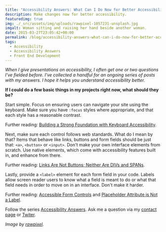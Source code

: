 ```yaml
---
title: "Accessibility Answers: What Can I Do Now for Better Accessibility?"
description: Make changes now for better accessibility.
featuredimg: true
img: ./_src/assets/img/uploads/rawpixel-1057231-unsplash.jpg
imgalt: Woman sitting and raising her hand beside another woman.
date: 2015-03-27T23:05:42+00:00
permalink: /blog/accessibility-answers-what-can-i-do-now-for-better-accessibility/
tags:
  - Accessibility
  - Accessibility Answers
  - Front End Development
---
```


_When I give presentations on accessibility, I often get one or two questions I've fielded before. I've collected a handful for an ongoing series of posts with my answers. I hope it helps you understand accessibility better._

**If I could do a few basic things in my projects right now, what should they be?**

Start simple. Focus on ensuring users can navigate your site using the keyboard. Make sure you have `:focus` styles where appropriate, and that each style has a reasonable contrast.

Further reading: [Building a Strong Foundation with Keyboard Accessibility](http://themeshaper.com/2015/03/12/keyboard-accessibility/).

Next, make sure each control follows web standards. What do I mean by that? Items that behave like links, buttons and form fields should be just that: `<a>`, `<button>` or `<input>`. Don't make your own interface elements from scratch. Use native elements, which come with accessibility features built in, and enhance from there.

Further reading: [Links Are Not Buttons; Neither Are DIVs and SPANs](http://www.karlgroves.com/2013/05/14/links-are-not-buttons-neither-are-divs-and-spans/).

Lastly, provide a `<label>` element for each form field in your code. Labels allow screen reader users to know what a field is meant to do or what that field needs in order to move on in an interface. Don't make it harder.

Further reading: [Accessible Form Controls](http://webaim.org/techniques/forms/controls) and [Placeholder Attribute is Not a Label](http://www.webaxe.org/placeholder-attribute-is-not-a-label/).

Follow the series [Accessibility Answers](http://davidakennedy.com/tag/accessibility-answers/). Ask me a question via my [contact page](/contact/) or [Twiter](https://twitter.com/DavidAKennedy).

_Image by [rawpixel](https://unsplash.com/photos/Gx_o9dbqf34t)._
